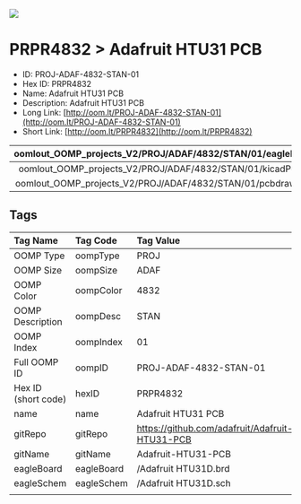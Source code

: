 


  
![][im]
# PRPR4832 > Adafruit HTU31 PCB

- ID: PROJ-ADAF-4832-STAN-01
- Hex ID: PRPR4832
- Name: Adafruit HTU31 PCB
- Description: Adafruit HTU31 PCB
- Long Link: [http://oom.lt/PROJ-ADAF-4832-STAN-01](http://oom.lt/PROJ-ADAF-4832-STAN-01)
- Short Link: [http://oom.lt/PRPR4832](http://oom.lt/PRPR4832)
  

|oomlout_OOMP_projects_V2/PROJ/ADAF/4832/STAN/01/eagleImage.png|oomlout_OOMP_projects_V2/PROJ/ADAF/4832/STAN/01/eagleSchemImage.png|oomlout_OOMP_projects_V2/PROJ/ADAF/4832/STAN/01/kicadPcb3dFront.png|oomlout_OOMP_projects_V2/PROJ/ADAF/4832/STAN/01/kicadPcb3dBack.png|
| :---: | :---: | :---: | :---: |
|oomlout_OOMP_projects_V2/PROJ/ADAF/4832/STAN/01/kicadPcb3d.png|oomlout_OOMP_projects_V2/PROJ/ADAF/4832/STAN/01/bomBack.png|oomlout_OOMP_projects_V2/PROJ/ADAF/4832/STAN/01/bomFront.png|oomlout_OOMP_projects_V2/PROJ/ADAF/4832/STAN/01/pcbdraw.svg|
|oomlout_OOMP_projects_V2/PROJ/ADAF/4832/STAN/01/pcbdrawBack.svg||||

## Tags
  

|Tag Name|Tag Code|Tag Value|
| :--- | :--- | :--- |
|OOMP Type|oompType|PROJ|
|OOMP Size|oompSize|ADAF|
|OOMP Color|oompColor|4832|
|OOMP Description|oompDesc|STAN|
|OOMP Index|oompIndex|01|
|Full OOMP ID|oompID|PROJ-ADAF-4832-STAN-01|
|Hex ID (short code)|hexID|PRPR4832|
|name|name|Adafruit HTU31 PCB|
|gitRepo|gitRepo|https://github.com/adafruit/Adafruit-HTU31-PCB|
|gitName|gitName|Adafruit-HTU31-PCB|
|eagleBoard|eagleBoard|/Adafruit HTU31D.brd|
|eagleSchem|eagleSchem|/Adafruit HTU31D.sch|
||||



[im]: PROJ/ADAF/4832/STAN/01/kicadPcb3d_450.png
